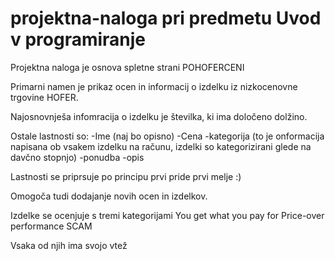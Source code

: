 # projektna-naloga pri predmetu Uvod v programiranje

Projektna naloga je osnova spletne strani POHOFERCENI

Primarni namen je prikaz ocen in informacij o izdelku iz nizkocenovne trgovine HOFER.

Najosnovnješa infomracija o izdelku je številka, ki ima določeno dolžino.

Ostale lastnosti so:
-Ime (naj bo opisno)
-Cena
-kategorija (to je onformacija napisana ob vsakem izdelku na računu, izdelki so kategorizirani glede na davčno stopnjo)
-ponudba
-opis

Lastnosti se priprsuje po principu prvi pride prvi melje :)

Omogoča tudi dodajanje novih ocen in izdelkov.

Izdelke se ocenjuje s tremi kategorijami 
You get what you pay for
Price-over performance
SCAM

Vsaka od njih ima svojo vtež
